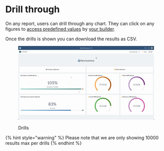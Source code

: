 # Drill through

On any report, users can drill through any chart. They can click on any figures to [access predefined values](../../data-management/workbench/understanding-datasets/drills.md) by [your builder](../../organization/manage-access-control.md#builder).

Once the drills is shown you can download the results as CSV.

<figure><img src="../../.gitbook/assets/Screen Cast 2022-09-08 at 7.21.01 PM.gif" alt=""><figcaption><p>Drills</p></figcaption></figure>

{% hint style="warning" %}
Please note that we are only showing 10000 results max per drills
{% endhint %}

